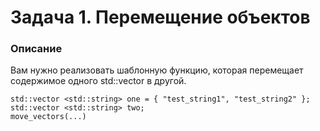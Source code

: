 # Задача 1. Перемещение объектов
### Описание
Вам нужно реализовать шаблонную функцию, которая перемещает содержимое одного std::vector в другой.
```
std::vector <std::string> one = { "test_string1", "test_string2" };
std::vector <std::string> two;
move_vectors(...)
```